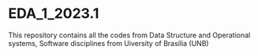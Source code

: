 # EDA_1_2023.1

This repository contains all the codes from Data Structure and Operational systems, Software disciplines from Uiversity of Brasília (UNB)
